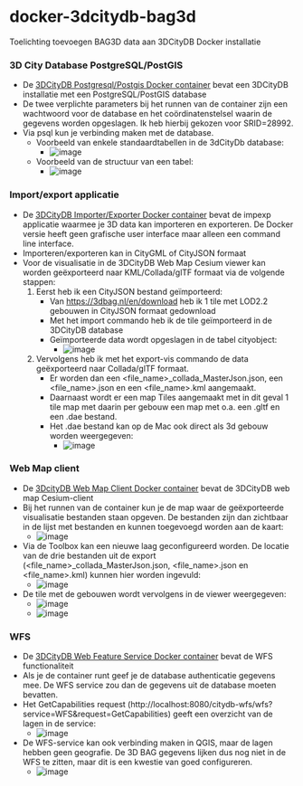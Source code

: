 # docker-3dcitydb-bag3d
Toelichting toevoegen BAG3D data aan 3DCityDB Docker installatie

### 3D City Database PostgreSQL/PostGIS 
- De [3DCityDB Postgresql/Postgis Docker container](https://hub.docker.com/r/3dcitydb/3dcitydb-pg) bevat een 3DCityDB installatie met een PostgreSQL/PostGIS database
-	De twee verplichte parameters bij het runnen van de container zijn een wachtwoord voor de database en het coördinatenstelsel waarin de gegevens worden opgeslagen. Ik heb hierbij gekozen voor SRID=28992. 
-	Via psql kun je verbinding maken met de database. 
	-	Voorbeeld van enkele standaardtabellen in de 3dCityDb database:
		- ![image](https://user-images.githubusercontent.com/47392146/162755890-49460672-a859-4c90-a116-91560d5ed85c.jpeg)
	- Voorbeeld van de structuur van een tabel: 
		- ![image](https://user-images.githubusercontent.com/47392146/162759916-ad22c69d-b458-4c13-be55-92f20b384a45.jpeg)

### Import/export applicatie 
-	De [3DCityDB Importer/Exporter Docker container](https://hub.docker.com/r/3dcitydb/impexp) bevat de impexp applicatie waarmee je 3D data kan importeren en exporteren. De Docker versie heeft geen grafische user interface maar alleen een command line interface.
-	Importeren/exporteren kan in CityGML of CityJSON formaat
-	Voor de visualisatie in de 3DCityDB Web Map Cesium viewer kan worden geëxporteerd naar KML/Collada/glTF formaat via de volgende stappen:
	1. Eerst heb ik een CityJSON bestand geïmporteerd: 
		 - Van https://3dbag.nl/en/download heb ik 1 tile met LOD2.2 gebouwen in CityJSON formaat gedownload
		 -	Met het import commando heb ik de tile geïmporteerd in de 3DCityDB database
		 -	Geïmporteerde data wordt opgeslagen in de tabel cityobject:
			 - ![image](https://user-images.githubusercontent.com/47392146/162762159-a52bd9fc-5e0f-40ca-88e6-6e964aa01cfa.jpeg)
	2. Vervolgens heb ik met het export-vis commando de data geëxporteerd naar Collada/glTF formaat. 
		 - Er worden dan een <file_name>_collada_MasterJson.json, een <file_name>.json en een <file_name>.kml aangemaakt. 
		 - Daarnaast wordt er een map Tiles aangemaakt met in dit geval 1 tile map met daarin per gebouw een map met o.a. een .gltf en een .dae bestand. 
		 - Het .dae bestand kan op de Mac ook direct als 3d gebouw worden weergegeven:
			 - ![image](https://user-images.githubusercontent.com/47392146/162763656-15e5de62-d12f-4da0-9a3c-ba9fd27067f2.jpeg)

### Web Map client
-	De [3DcityDB Web Map Client Docker container](https://hub.docker.com/r/tumgis/3dcitydb-web-map) bevat de 3DCityDB web map Cesium-client
-	Bij het runnen van de container kun je de map waar de geëxporteerde visualisatie bestanden staan opgeven. De bestanden zijn dan zichtbaar in de lijst met bestanden en kunnen toegevoegd worden aan de kaart:
	- ![image](https://user-images.githubusercontent.com/47392146/162765085-5f9a4e9a-8ecb-4594-9d75-4377efe40da7.jpeg)
-	Via de Toolbox kan een nieuwe laag geconfigureerd worden. De locatie van de drie bestanden uit de export (<file_name>_collada_MasterJson.json, <file_name>.json en <file_name>.kml) kunnen hier worden ingevuld:
	- ![image](https://user-images.githubusercontent.com/47392146/162765201-71fe1021-b937-4814-88b3-a182fbd3579c.jpeg)
-	De tile met de gebouwen wordt vervolgens in de viewer weergegeven:
	- ![image](https://user-images.githubusercontent.com/47392146/162765291-ba051441-3e1f-43fd-b44d-6d4bcb90db77.jpeg)
	- ![image](https://user-images.githubusercontent.com/47392146/162765333-64c64d06-888f-4953-a79a-fb998f4ef0dc.jpeg)
 
### WFS
-	De [3DCityDB Web Feature Service Docker container](https://hub.docker.com/r/3dcitydb/wfs) bevat de WFS functionaliteit
-	Als je de container runt geef je de database authenticatie gegevens mee. De WFS service zou dan de gegevens uit de database moeten bevatten.
-	Het GetCapabilities request (http://localhost:8080/citydb-wfs/wfs?service=WFS&request=GetCapabilities) geeft een overzicht van de lagen in de service:
	-	![image](https://user-images.githubusercontent.com/47392146/162765680-c6f9a39c-23f6-4171-a9d8-4d3179225bfb.jpeg)
-	De WFS-service kan ook verbinding maken in QGIS, maar de lagen hebben geen geografie. De 3D BAG gegevens lijken dus nog niet in de WFS te zitten, maar dit is een kwestie van goed configureren.
	- ![image](https://user-images.githubusercontent.com/47392146/162765740-85386fd4-4ec2-4bd3-aa9a-9ce1d31762c7.jpeg)
